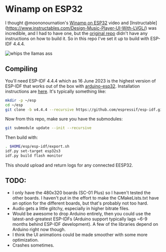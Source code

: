 # Winamp on ESP32

I thought @moononournation's [Winamp on ESP32](https://www.youtube.com/watch?v=CRNgICzIGy0) video and [Instructable]
(https://www.instructables.com/Design-Music-Player-UI-With-LVGL/) was incredible, and I had to have one, but the [original repo](https://github.com/moononournation/LVGL_Music_Player) didn't have any instructions on how to build it. So in this repo I've set it up to build with ESP-IDF 4.4.4.

![whips the llamas ass](https://github.com/johnboiles/Esp32Winamp/assets/218876/2f1f8aeb-df2b-4bf0-a11b-cece9676c01b)

## Compiling

You'll need ESP-IDF 4.4.4 which as 16 June 2023 is the highest version of ESP-IDF that works out of the box with [arduino-esp32](https://github.com/espressif/arduino-esp32). Installation instructions are [here](https://docs.espressif.com/projects/esp-idf/en/v4.4.4/esp32/get-started/index.html#step-1-install-prerequisites). It's typically something like:

```bash
mkdir -p ~/esp
cd ~/esp
git clone -b v4.4.4 --recursive https://github.com/espressif/esp-idf.git
```

Now from this repo, make sure you have the submodules:

```bash
git submodule update --init --recursive
```

Then build with:

```bash
. $HOME/esp/esp-idf/export.sh
idf.py set-target esp32s3
idf.py build flash monitor
```

This should upload and return logs for any connected EESP32.

## TODO:

* I only have the 480x320 boards (SC-01 Plus) so I haven't tested the other boards. I haven't put in the effort to make the CMakeLists.txt have an option for the different boards, but that's probably not too hard.
* Audio gets a little glitchy, especially in higher bitrate files.
* Would be awesome to drop Arduino entirely, then you could use the latest-and-greatest ESP-IDFs (Arduino support typically lags ~6-9 months behind ESP-IDF development). A few of the libraries depend on Arduino right now though.
* I think the UI animations could be made smoother with some more optimization.
* Crashes sometimes.
